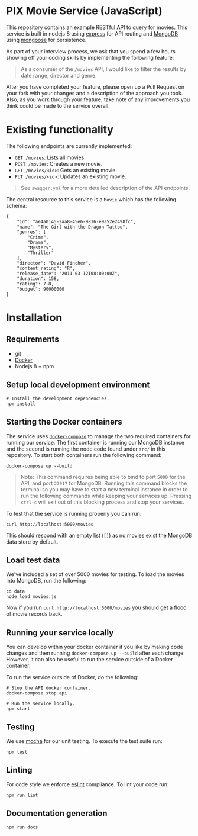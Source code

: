 # PIX Movie Service (JavaScript)

This repository contains an example RESTful API to query for movies. This
service is built in nodejs 8 using
[express](https://expressjs.com/) for API
routing and [MongoDB](https://www.mongodb.com) using
[mongoose](https://mongoosejs.com/) for persistence.

As part of your interview process, we ask that you spend a few hours showing
off your coding skills by implementing the following feature:

> As a consumer of the `/movies` API, I would like to filter the results by date
> range, director and genre.

After you have completed your feature, please open up a Pull Request on your fork
with your changes and a description of the approach you took. Also, as you work
through your feature, take note of any improvements you think could be made to
the service overall.

# Existing functionality

The following endpoints are currently implemented:

* `GET /movies`: Lists all movies.
* `POST /movies`: Creates a new movie.
* `GET /movies/<id>`: Gets an existing movie.
* `PUT /movies/<id>`: Updates an existing movie.

> See `swagger.yml` for a more detailed description of the API endpoints.

The central resource to this service is a `Movie` which has the following
schema:

```
{
    "id": "ae4a0145-2aa8-45e6-9816-e9a52e2498fc",
    "name": "The Girl with the Dragon Tattoo",
    "genres": [
        "Crime",
        "Drama",
        "Mystery",
        "Thriller"
    ],
    "director": "David Fincher",
    "content_rating": "R",
    "release_date": "2011-03-12T08:00:00Z",
    "duration": 158,
    "rating": 7.8,
    "budget": 90000000
}
```

# Installation

## Requirements

* git
* [Docker](https://docs.docker.com/install/)
* Nodejs 8 + npm

## Setup local development environment

```
# Install the development dependencies.
npm install
```

## Starting the Docker containers

The service uses [`docker-compose`](https://docs.docker.com/compose/overview/)
to manage the two required containers for running our service. The first
container is running our MongoDB instance and the second is running the node
code found under `src/` in this repository. To start both containers run the
following command:

```
docker-compose up --build
```

> Note: This command requires being able to bind to port `5000` for the API,
> and port `27017` for MongoDB. Running this command blocks the terminal so you
> may have to start a new terminal instance in order to run the following
> commands while keeping your services up. Pressing `ctrl-c` will exit out of
> this blocking process and stop your services.

To test that the service is running properly you can run:

```
curl http://localhost:5000/movies
```

This should respond with an empty list (`[]`) as no movies exist the MongoDB
data store by default.

## Load test data

We've included a set of over 5000 movies for testing. To load the movies into
MongoDB, run the following:

```
cd data
node load_movies.js
```

Now if you run `curl http://localhost:5000/movies` you should get a flood of
movie records back.

## Running your service locally

You can develop within your docker container if you like by making code changes
and then running `docker-compose up --build` after each change. However, it can
also be useful to run the service outside of a Docker container.

To run the service outside of Docker, do the following:

```
# Stop the API docker container.
docker-compose stop api

# Run the service locally.
npm start
```

## Testing

We use [mocha](https://mochajs.org/) for our unit testing. To
execute the test suite run:

```
npm test
```

## Linting

For code style we enforce [eslint](https://eslint.org/)
compliance. To lint your code run:

```
npm run lint
```

## Documentation generation

```
npm run docs
```
